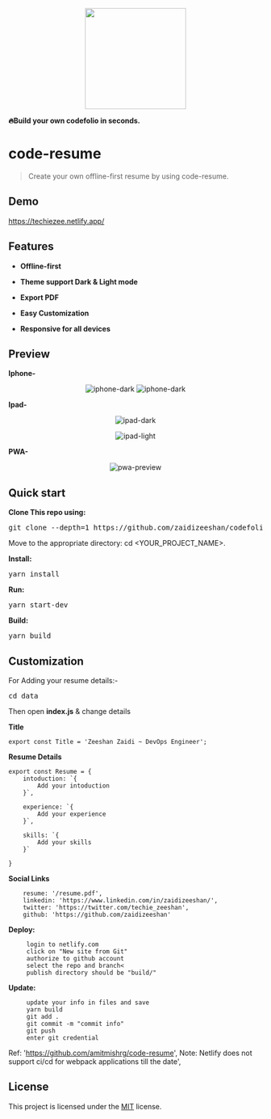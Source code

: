
<p align="center">
    <img src="http://code-resume.herokuapp.com/icons/icon.png" width="200">
</p>

**🔥Build your own codefolio in seconds.**

# code-resume

> Create your own offline-first resume by using code-resume.

## Demo

https://techiezee.netlify.app/

## Features

* **Offline-first**

* **Theme support Dark & Light mode**

* **Export PDF**
  
* **Easy Customization**

* **Responsive for all devices**


## Preview 

**Iphone-**
<p align="center">
    <img aligh="left" src="http://code-resume.herokuapp.com/preview/iphone-dark.png" alt="iphone-dark"/>
    <img aligh="right" src="http://code-resume.herokuapp.com/preview/iphone-light.png" alt="iphone-dark"/>
</p>

**Ipad-**
<p align="center">
    <img src="http://code-resume.herokuapp.com/preview/ipad-dark.png" alt="ipad-dark"/>
</p>
<p align="center">
    <img src="http://code-resume.herokuapp.com/preview/ipad-light.png" alt="ipad-light"/>
 </p>   

**PWA-**

<p align="center">
    <img aligh="left" src="http://code-resume.herokuapp.com/preview/pwa-app.png" alt="pwa-preview"/>
</p>
 

## Quick start

**Clone This repo using:**

<pre>git clone --depth=1 https://github.com/zaidizeeshan/codefolio.git <YOUR_PROJECT_NAME></pre>

Move to the appropriate directory: cd <YOUR_PROJECT_NAME>.

**Install:**

<pre>yarn install</pre>

**Run:**

<pre>yarn start-dev</pre>

**Build:**

<pre>yarn build</pre>

## Customization

For Adding your resume details:-

<pre>cd data</pre>

Then open **index.js** & change details

**Title**

```
export const Title = 'Zeeshan Zaidi ~ DevOps Engineer';
```
**Resume Details**

```
export const Resume = {
    intoduction: `{
        Add your intoduction
    }`,

    experience: `{
        Add your experience
    }`,

    skills: `{
        Add your skills
    }`

}
```

**Social Links**

```
    resume: '/resume.pdf',
    linkedin: 'https://www.linkedin.com/in/zaidizeeshan/',
    twitter: 'https://twitter.com/techie_zeeshan',
    github: 'https://github.com/zaidizeeshan'
```

**Deploy:**

```
     login to netlify.com
     click on "New site from Git"
     authorize to github account
     select the repo and branch<
     publish directory should be "build/"
```
**Update:**

```
     update your info in files and save
     yarn build
     git add .
     git commit -m "commit info"
     git push
     enter git credential
```

Ref: 'https://github.com/amitmishrg/code-resume',
Note: Netlify does not support ci/cd for webpack applications till the date',


## License

This project is licensed under the [MIT](LICENSE) license.


